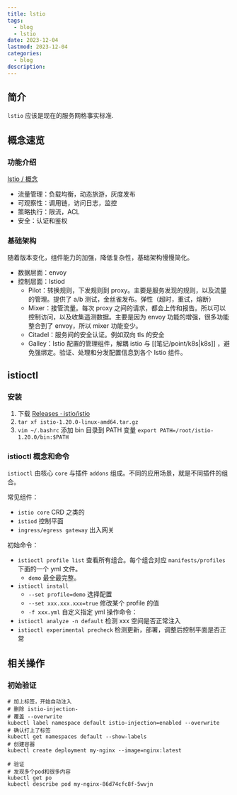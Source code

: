 ```yaml
---
title: lstio
tags:
  - blog
  - lstio
date: 2023-12-04
lastmod: 2023-12-04
categories:
  - blog
description: 
---
```


## 简介

`lstio` 应该是现在的服务网格事实标准.

## 概念速览

### 功能介绍

[Istio / 概念](https://istio.io/latest/zh/docs/concepts/)

- 流量管理：负载均衡，动态旅游，灰度发布
- 可观察性：调用链，访问日志，监控
- 策略执行：限流，ACL
- 安全：认证和鉴权

### 基础架构

随着版本变化，组件能力的加强，降低复杂性，基础架构慢慢简化。

- 数据层面：envoy
- 控制层面：Istiod
    - Pilot：转换规则，下发规则到 proxy。主要是服务发现的规则，以及流量的管理。提供了 a/b 测试，金丝雀发布。弹性（超时，重试，熔断）
    - Mixer：接管流量。每次 proxy 之间的请求，都会上传和报告。所以可以控制访问，以及收集遥测数据。主要是因为 envoy 功能的增强，很多功能整合到了 envoy，所以 mixer 功能变少。
    - Citadel：服务间的安全认证。例如双向 tls 的安全
    - Galley：Istio 配置的管理组件，解耦 istio 与 [[笔记/point/k8s|k8s]] ，避免强绑定。验证、处理和分发配置信息到各个 Istio 组件。

## istioctl

### 安装

1. 下载 [Releases · istio/istio](https://github.com/istio/istio/releases)
2. `tar xf istio-1.20.0-linux-amd64.tar.gz`
3. `vim ~/.bashrc` 添加 bin 目录到 PATH 变量 `export PATH=/root/istio-1.20.0/bin:$PATH`

### istioctl 概念和命令

`istioctl` 由核心 `core` 与插件 `addons` 组成。不同的应用场景，就是不同插件的组合。

常见组件：

- `istio core` CRD 之类的
- `istiod` 控制平面
- `ingress/egress gateway` 出入网关

初始命令：

- `istioctl profile list` 查看所有组合。每个组合对应 `manifests/profiles` 下面的一个 yml 文件。
    - `demo` 最全最完整。
- `istioctl install`
    - `--set profile=demo` 选择配置
    - `--set xxx.xxx.xxx=true` 修改某个 profile 的值
    - `-f xxx.yml` 自定义指定 yml
操作命令：
- `istioctl analyze -n default` 检测 xxx 空间是否正常注入
- `istioctl experimental precheck` 检测更新，部署，调整后控制平面是否正常

## 相关操作

### 初始验证

```shell
# 加上标签，开始自动注入
# 删除 istio-injection-
# 覆盖 --overwrite
kubectl label namespace default istio-injection=enabled --overwrite
# 确认打上了标签
kubectl get namespaces default --show-labels
# 创建容器
kubectl create deployment my-nginx --image=nginx:latest

# 验证
# 发现多个pod和很多内容
kubectl get po
kubectl describe pod my-nginx-86d74cfc8f-5wvjn
```
